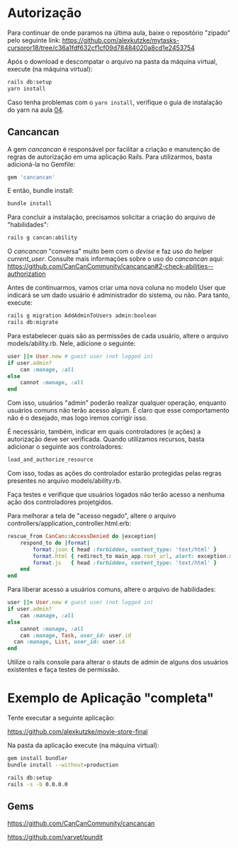 # Autorização

Para continuar de onde paramos na última aula, baixe o repositório "zipado" pelo seguinte link:
https://github.com/alexkutzke/mytasks-cursoror18/tree/c36a1fdf632cf1cf09d78484020a8cd1e2453754

Após o download e descompatar o arquivo na pasta da máquina virtual, execute (na máquina virtual):

```bash
rails db:setup
yarn install
```
Caso tenha problemas com o `yarn install`, verifique o guia de instalação do yarn na aula [04](04.md).

## Cancancan

A gem *cancancan* é responsável por facilitar a criação e manutenção de
regras de autorização em uma aplicação Rails. Para utilizarmos, basta
adicioná-la no Gemfile:

```ruby
gem 'cancancan'
```

E então, bundle install:

```bash
bundle install
```

Para concluir a instalação, precisamos solicitar a criação do arquivo de
"habilidades":

```bash
rails g cancan:ability
```

O *cancancan* "conversa" muito bem com o *devise* e faz uso do helper _current_user_.
Consulte mais informações sobre o uso do *cancancan* aqui: https://github.com/CanCanCommunity/cancancan#2-check-abilities--authorization

Antes de continuarmos, vamos criar uma nova coluna no modelo User que indicará
se um dado usuário é administrador do sistema, ou não. Para tanto, execute:

```bash
rails g migration AddAdminToUsers admin:boolean
rails db:migrate
```

Para estabelecer quais são as permissões de cada usuário, altere o arquivo
models/ability.rb. Nele, adicione o seguinte:

```ruby
user ||= User.new # guest user (not logged in)
if user.admin?
	can :manage, :all
else
	cannot :manage, :all
end
```

Com isso, usuários "admin" poderão realizar qualquer operação, enquanto usuários
comuns não terão acesso algum. É claro que esse comportamento não é o desejado,
mas logo iremos corrigir isso.

É necessário, também, indicar em quais controladores (e ações) a autorização
deve ser verificada. Quando utilizamos recursos, basta adicionar o seguinte aos
controladores:

```ruby
load_and_authorize_resource
```

Com isso, todas as ações do controlador estarão protegidas pelas regras presentes
no arquivo models/ability.rb.

Faça testes e verifique que usuários logados não terão acesso a nenhuma ação
dos controladores projetgidos.

Para melhorar a tela de "acesso negado", altere o arquivo controllers/application_controller.html.erb:

```ruby
rescue_from CanCan::AccessDenied do |exception|
	respond_to do |format|
		format.json { head :forbidden, content_type: 'text/html' }
		format.html { redirect_to main_app.root_url, alert: exception.message }
		format.js   { head :forbidden, content_type: 'text/html' }
	end
end
```

Para liberar acesso a usuários comuns, altere o arquivo de habilidades:

```ruby
user ||= User.new # guest user (not logged in)
if user.admin?
	can :manage, :all
else
	cannot :manage, :all
	can :manage, Task, user_id: user.id
  can :manage, List, user_id: user.id
end
```

Utilize o rails console para alterar o stauts de admin de alguns dos usuários
existentes e faça testes de permissão.

# Exemplo de Aplicação "completa"

Tente executar a seguinte aplicação:

https://github.com/alexkutzke/movie-store-final

Na pasta da aplicação execute (na máquina virtual):

```bash
gem install bundler
bundle install --without=production

rails db:setup
rails -s -b 0.0.0.0
```

## Gems

https://github.com/CanCanCommunity/cancancan

https://github.com/varvet/pundit
